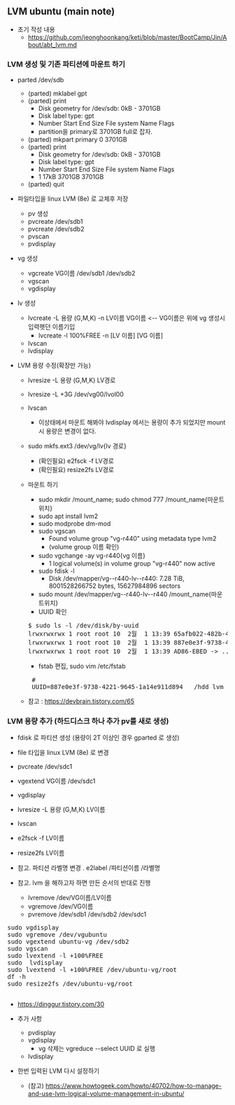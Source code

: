 ## LVM ubuntu (main note)
- 초기 작성 내용
  - https://github.com/jeonghoonkang/keti/blob/master/BootCamp/Jin/About/abt_lvm.md

### LVM 생성 및 기존 파티션에 마운트 하기

- parted /dev/sdb
  - (parted) mklabel gpt
  - (parted) print                                                           
    - Disk geometry for /dev/sdb: 0kB - 3701GB
    - Disk label type: gpt
    - Number  Start   End     Size    File system  Name  Flags
    - partition을 primary로 3701GB full로 잡자.
  - (parted) mkpart primary 0 3701GB
  - (parted) print                                                           
    - Disk geometry for /dev/sdb: 0kB - 3701GB
    - Disk label type: gpt
    - Number  Start   End     Size    File system  Name  Flags
    - 1       17kB    3701GB  3701GB                                    
  - (parted) quit                                                            


- 파일타입을  linux LVM (8e) 로 교체후 저장
  - pv 생성
  - pvcreate /dev/sdb1
  - pvcreate /dev/sdb2
  - pvscan
  - pvdisplay

- vg 생성
  - vgcreate VG이름 /dev/sdb1 /dev/sdb2
  - vgscan
  - vgdisplay

- lv 생성
  - lvcreate -L 용량 (G,M,K) -n  LV이름 VG이름     <-- VG이름은 위에 vg 생성시 입력햇던 이름기입
    - lvcreate -l 100%FREE -n [LV 이름] [VG 이름] 
  - lvscan
  - lvdisplay 

- LVM 용량 수정(확장만 가능)
  - lvresize -L 용량 (G,M,K) LV경로
  - lvresize -L +3G /dev/vg00/lvol00
  - lvscan
    - 이상태에서 마운트 해봐야 lvdisplay  에서는 용량이 추가 되었지만 mount 시 용량은 변경이 없다.
  - sudo mkfs.ext3 /dev/vg/lv{lv 경로} 
    - (확인필요) e2fsck -f LV경로
    - (확인필요) resize2fs LV경로

  - 마운트 하기
    - sudo mkdir /mount_name; sudo chmod 777 /mount_name{마운트위치}
    - sudo apt install lvm2
    - sudo modprobe dm-mod
    - sudo vgscan 
      - Found volume group "vg-r440" using metadata type lvm2 
      - (volume group 이름 확인)
    - sudo vgchange -ay vg-r440{vg 이름}
      -   1 logical volume(s) in volume group "vg-r440" now active 
    - sudo fdisk -l
      - Disk /dev/mapper/vg--r440-lv--r440: 7.28 TiB, 8001528266752 bytes, 15627984896 sectors
    - sudo mount /dev/mapper/vg--r440-lv--r440 /mount_name{마운트위치}   
    - UUID 확인 
    <pre>
    $ sudo ls -l /dev/disk/by-uuid
    lrwxrwxrwx 1 root root 10  2월  1 13:39 65afb022-482b-4244-ba26-bc4d469ab131 -> ../../sda2
    lrwxrwxrwx 1 root root 10  2월  1 13:39 887e0e3f-9738-4221-9645-1a14e911d894 -> ../../dm-0
    lrwxrwxrwx 1 root root 10  2월  1 13:39 AD86-EBED -> ../../sda1
    </pre>
    - fstab 편집, sudo vim /etc/fstab
    <pre>
     # <file system> <mount point>   <type>  <options>       <dump>  <pass>
     UUID=887e0e3f-9738-4221-9645-1a14e911d894   /hdd_lvm    ext3    defaults    0   1
    </pre>
     
  - 참고 : https://devbrain.tistory.com/65

### LVM  용량 추가 (하드디스크 하나 추가 pv를 새로 생성)

  - fdisk 로 파티션 생성 (용량이 2T 이상인 경우 gparted 로 생성) 
  - file 타입을 linux LVM (8e) 로 변경

  - pvcreate /dev/sdc1
  - vgextend VG이름 /dev/sdc1
  - vgdisplay

  - lvresize -L 용량 (G,M,K) LV이름
  - lvscan

  - e2fsck -f LV이름
  - resize2fs LV이름

  - 참고. 파티션 라벨명 변경 . e2label /파티션이름 /라벨명
  - 참고. lvm 을 해하고자 하면 만든 순서의 반대로 진행

    - lvremove /dev/VG이름/LV이름
    - vgremove /dev/VG이름
    - pvremove /dev/sdb1 /dev/sdb2 /dev/sdc1


<pre>
sudo vgdisplay
sudo vgremove /dev/vgubuntu                                                                                                                                          
sudo vgextend ubuntu-vg /dev/sdb2                                                                                                                                
sudo vgscan                                                                                                                                                      
sudo lvextend -l +100%FREE                                                                                                                                         
sudo  lvdisplay                                                                                                                                                  
sudo lvextend -l +100%FREE /dev/ubuntu-vg/root                                                                                                                   
df -h                                                                                                                                                            
sudo resize2fs /dev/ubuntu-vg/root   
</pre>

## 
- https://dinggur.tistory.com/30

- 추가 사항
  - pvdisplay
  - vgdisplay
    - vg 삭제는 vgreduce --select UUID 로 실행 
  - lvdisplay
- 한번 입력된 LVM 다시 설정하기
  - (참고) https://www.howtogeek.com/howto/40702/how-to-manage-and-use-lvm-logical-volume-management-in-ubuntu/
  
  
